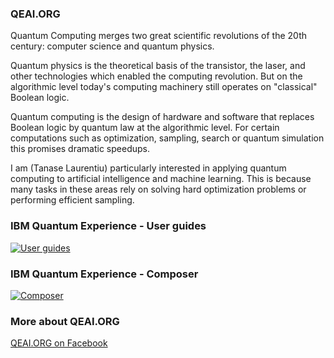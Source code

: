 ### QEAI.ORG

Quantum Computing merges two great scientific revolutions of the 20th century: computer science and quantum physics.

Quantum physics is the theoretical basis of the transistor, the laser, and other technologies which enabled the computing revolution. But on the algorithmic level today's computing machinery still operates on "classical" Boolean logic.

Quantum computing is the design of hardware and software that replaces Boolean logic by quantum law at the algorithmic level. For certain computations such as optimization, sampling, search or quantum simulation this promises dramatic speedups.

I am (Tanase Laurentiu) particularly interested in applying quantum computing to artificial intelligence and machine learning. This is because many tasks in these areas rely on solving hard optimization problems or performing efficient sampling.

### IBM Quantum Experience - User guides

[![User guides](https://i.imgur.com/627hlnM.gif)](https://github.com/QISKit/ibmqx-user-guides)

### IBM Quantum Experience - Composer

[![Composer](https://i.imgur.com/mYVFeq1.jpg)](https://quantumexperience.ng.bluemix.net/qx/editor)

### More about QEAI.ORG

[QEAI.ORG on Facebook](http://www.facebook.com/qeai.org)
